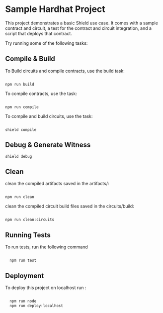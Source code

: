 
# Sample Hardhat Project

This project demonstrates a basic Shield use case. It comes with a sample contract and circuit, a test for the contract and circuit integration, and a script that deploys that contract.

Try running some of the following tasks:

## Compile & Build

To Build circuits and compile contracts, use the build task:

```shell

npm run build
```

To compile contracts, use the task:

```shell

npm run compile
```

To compile and build circuits, use the task:

```shell

shield compile
```

## Debug & Generate Witness

```
shield debug
```

## Clean

clean the compiled artifacts saved in the artifacts/:


```shell

npm run clean
```

clean the compiled circuit build files saved in the circuits/build:

```shell

npm run clean:circuits
```

## Running Tests

To run tests, run the following command

```shell

  npm run test
```

## Deployment

To deploy this project on localhost run : 

```bash

  npm run node
  npm run deploy:localhost

```
